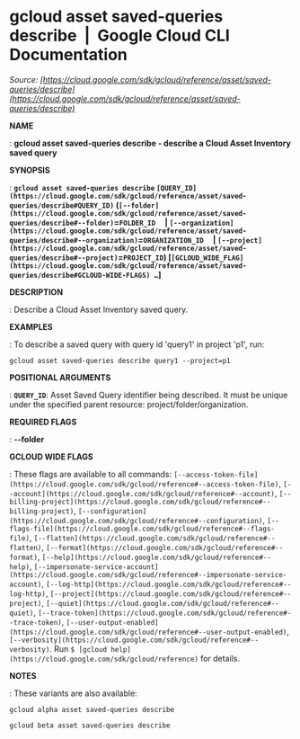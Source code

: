# gcloud asset saved-queries describe  |  Google Cloud CLI Documentation

*Source: [https://cloud.google.com/sdk/gcloud/reference/asset/saved-queries/describe](https://cloud.google.com/sdk/gcloud/reference/asset/saved-queries/describe)*

**NAME**

: **gcloud asset saved-queries describe - describe a Cloud Asset Inventory saved query**

**SYNOPSIS**

: **`gcloud asset saved-queries describe` `[QUERY_ID](https://cloud.google.com/sdk/gcloud/reference/asset/saved-queries/describe#QUERY_ID)` (`[--folder](https://cloud.google.com/sdk/gcloud/reference/asset/saved-queries/describe#--folder)`=`FOLDER_ID`     | `[--organization](https://cloud.google.com/sdk/gcloud/reference/asset/saved-queries/describe#--organization)`=`ORGANIZATION_ID`     | `[--project](https://cloud.google.com/sdk/gcloud/reference/asset/saved-queries/describe#--project)`=`PROJECT_ID`) [`[GCLOUD_WIDE_FLAG](https://cloud.google.com/sdk/gcloud/reference/asset/saved-queries/describe#GCLOUD-WIDE-FLAGS) …`]**

**DESCRIPTION**

: Describe a Cloud Asset Inventory saved query.

**EXAMPLES**

: To describe a saved query with query id 'query1' in project 'p1', run:

```
gcloud asset saved-queries describe query1 --project=p1
```

**POSITIONAL ARGUMENTS**

: **`QUERY_ID`**:
Asset Saved Query identifier being described. It must be unique under the
specified parent resource: project/folder/organization.

**REQUIRED FLAGS**

: **--folder**

**GCLOUD WIDE FLAGS**

: These flags are available to all commands: `[--access-token-file](https://cloud.google.com/sdk/gcloud/reference#--access-token-file)`,
`[--account](https://cloud.google.com/sdk/gcloud/reference#--account)`, `[--billing-project](https://cloud.google.com/sdk/gcloud/reference#--billing-project)`,
`[--configuration](https://cloud.google.com/sdk/gcloud/reference#--configuration)`,
`[--flags-file](https://cloud.google.com/sdk/gcloud/reference#--flags-file)`,
`[--flatten](https://cloud.google.com/sdk/gcloud/reference#--flatten)`, `[--format](https://cloud.google.com/sdk/gcloud/reference#--format)`, `[--help](https://cloud.google.com/sdk/gcloud/reference#--help)`, `[--impersonate-service-account](https://cloud.google.com/sdk/gcloud/reference#--impersonate-service-account)`,
`[--log-http](https://cloud.google.com/sdk/gcloud/reference#--log-http)`,
`[--project](https://cloud.google.com/sdk/gcloud/reference#--project)`, `[--quiet](https://cloud.google.com/sdk/gcloud/reference#--quiet)`, `[--trace-token](https://cloud.google.com/sdk/gcloud/reference#--trace-token)`, `[--user-output-enabled](https://cloud.google.com/sdk/gcloud/reference#--user-output-enabled)`,
`[--verbosity](https://cloud.google.com/sdk/gcloud/reference#--verbosity)`.
Run `$ [gcloud help](https://cloud.google.com/sdk/gcloud/reference)` for details.

**NOTES**

: These variants are also available:

```
gcloud alpha asset saved-queries describe
```

```
gcloud beta asset saved-queries describe
```